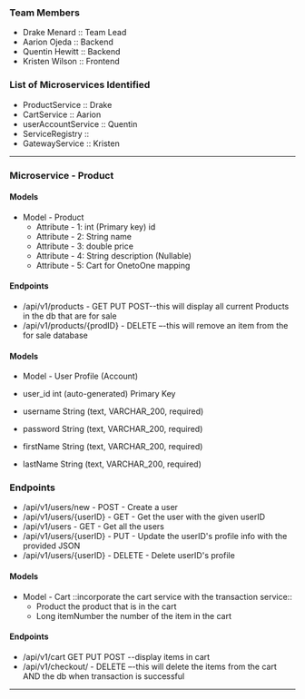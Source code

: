### Team Members
- Drake Menard    :: Team Lead
- Aarion Ojeda    :: Backend
- Quentin Hewitt  :: Backend
- Kristen Wilson  :: Frontend
### List of Microservices Identified 
- ProductService      :: Drake
- CartService         :: Aarion
- userAccountService  :: Quentin
- ServiceRegistry     :: 
- GatewayService      :: Kristen
********************************* 
### Microservice - Product
#### Models 
- Model - Product
    - Attribute - 1: int (Primary key) id
    - Attribute - 2: String name
    - Attribute - 3: double price 
    - Attribute - 4: String description (Nullable)
    - Attribute - 5: Cart for OnetoOne mapping

#### Endpoints 
- /api/v1/products - GET PUT POST--this will display all current Products in the db that are for sale
- /api/v1/products/{prodID} - DELETE –-this will remove an item from the for sale database  


#### Models
- Model - User Profile (Account)

- user_id int (auto-generated) Primary Key
- username String (text, VARCHAR_200, required)
- password String (text, VARCHAR_200, required)
- firstName String (text, VARCHAR_200, required)
- lastName String (text, VARCHAR_200, required)

### Endpoints
- /api/v1/users/new - POST - Create a user
- /api/v1/users/{userID} - GET - Get the user with the given userID
- /api/v1/users - GET - Get all the users
- /api/v1/users/{userID} - PUT - Update the userID's profile info with the provided JSON
- /api/v1/users/{userID} - DELETE - Delete userID's profile 

#### Models
- Model - Cart ::incorporate the cart service with the transaction service::
    - Product the product that is in the cart
    - Long itemNumber the number of the item in the cart
    
#### Endpoints
- /api/v1/cart GET PUT POST --display items in cart
- /api/v1/checkout/ - DELETE –-this will delete the items from the cart AND the db when transaction is successful

    
    
********************************** 



